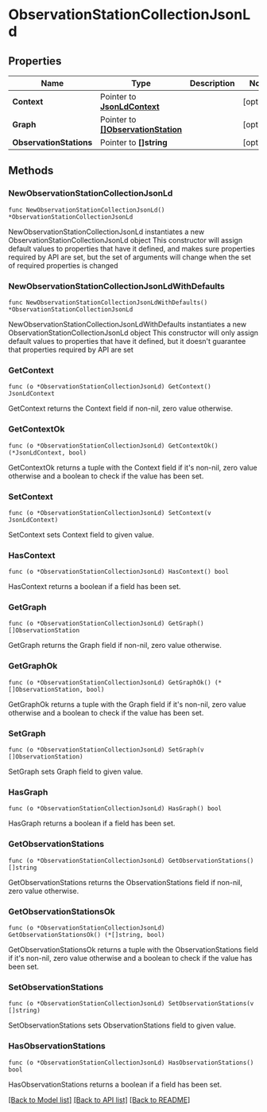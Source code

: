 # ObservationStationCollectionJsonLd

## Properties

Name | Type | Description | Notes
------------ | ------------- | ------------- | -------------
**Context** | Pointer to [**JsonLdContext**](JsonLdContext.md) |  | [optional] 
**Graph** | Pointer to [**[]ObservationStation**](ObservationStation.md) |  | [optional] 
**ObservationStations** | Pointer to **[]string** |  | [optional] 

## Methods

### NewObservationStationCollectionJsonLd

`func NewObservationStationCollectionJsonLd() *ObservationStationCollectionJsonLd`

NewObservationStationCollectionJsonLd instantiates a new ObservationStationCollectionJsonLd object
This constructor will assign default values to properties that have it defined,
and makes sure properties required by API are set, but the set of arguments
will change when the set of required properties is changed

### NewObservationStationCollectionJsonLdWithDefaults

`func NewObservationStationCollectionJsonLdWithDefaults() *ObservationStationCollectionJsonLd`

NewObservationStationCollectionJsonLdWithDefaults instantiates a new ObservationStationCollectionJsonLd object
This constructor will only assign default values to properties that have it defined,
but it doesn't guarantee that properties required by API are set

### GetContext

`func (o *ObservationStationCollectionJsonLd) GetContext() JsonLdContext`

GetContext returns the Context field if non-nil, zero value otherwise.

### GetContextOk

`func (o *ObservationStationCollectionJsonLd) GetContextOk() (*JsonLdContext, bool)`

GetContextOk returns a tuple with the Context field if it's non-nil, zero value otherwise
and a boolean to check if the value has been set.

### SetContext

`func (o *ObservationStationCollectionJsonLd) SetContext(v JsonLdContext)`

SetContext sets Context field to given value.

### HasContext

`func (o *ObservationStationCollectionJsonLd) HasContext() bool`

HasContext returns a boolean if a field has been set.

### GetGraph

`func (o *ObservationStationCollectionJsonLd) GetGraph() []ObservationStation`

GetGraph returns the Graph field if non-nil, zero value otherwise.

### GetGraphOk

`func (o *ObservationStationCollectionJsonLd) GetGraphOk() (*[]ObservationStation, bool)`

GetGraphOk returns a tuple with the Graph field if it's non-nil, zero value otherwise
and a boolean to check if the value has been set.

### SetGraph

`func (o *ObservationStationCollectionJsonLd) SetGraph(v []ObservationStation)`

SetGraph sets Graph field to given value.

### HasGraph

`func (o *ObservationStationCollectionJsonLd) HasGraph() bool`

HasGraph returns a boolean if a field has been set.

### GetObservationStations

`func (o *ObservationStationCollectionJsonLd) GetObservationStations() []string`

GetObservationStations returns the ObservationStations field if non-nil, zero value otherwise.

### GetObservationStationsOk

`func (o *ObservationStationCollectionJsonLd) GetObservationStationsOk() (*[]string, bool)`

GetObservationStationsOk returns a tuple with the ObservationStations field if it's non-nil, zero value otherwise
and a boolean to check if the value has been set.

### SetObservationStations

`func (o *ObservationStationCollectionJsonLd) SetObservationStations(v []string)`

SetObservationStations sets ObservationStations field to given value.

### HasObservationStations

`func (o *ObservationStationCollectionJsonLd) HasObservationStations() bool`

HasObservationStations returns a boolean if a field has been set.


[[Back to Model list]](../README.md#documentation-for-models) [[Back to API list]](../README.md#documentation-for-api-endpoints) [[Back to README]](../README.md)


